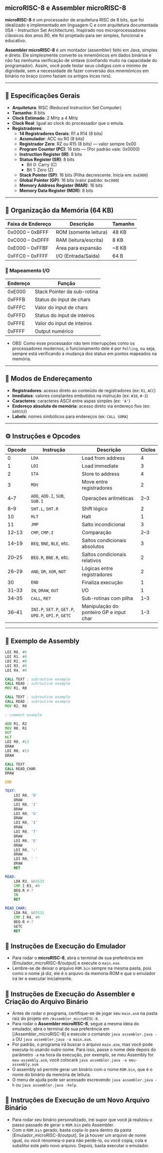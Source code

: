 ## microRISC-8 e Assembler microRISC-8

**microRISC-8** é um processador de arquitetura RISC de 8 bits, que foi idealizado e implementado em linguagem C e com arquitetura documentada (ISA - Instruction Set Architecture). Inspirado nos microprocessadores clássicos dos anos 80, ele foi projetado para ser simples, funcional e educativo.

**Assembler microRISC-8** é um montador (assembler) feito em Java, simples e direto. Ele simplesmente converte os mnemônicos em dados binários e não faz nenhuma verificação de sintaxe (confiando muito na capacidade do programador). Assim, você pode testar seus códigos com o mínimo de dignidade, sem a necessidade de fazer conversão dos mnemônicos em binário no braço (como faziam os antigos Incas rsrs).

---

## 📌 Especificações Gerais

- **Arquitetura**: RISC (Reduced Instruction Set Computer)
- **Tamanho**: 8 bits
- **Clock Estimado**: 2 MHz a 4 MHz
- **Clock Real**: Igual ao clock do processador que o emula. 
- **Registradores**:
  - **14 Registradores Gerais**: R1 a R14 (8 bits)
  - **Acumulador**: ACC ou R0 (8 bits)
  - **Registrador Zero**: RZ ou R15 (8 bits) — valor sempre 0x00
  - **Program Counter (PC)**: 16 bits — (Por padrão vale: 0x0000)
  - **Instruction Register (IR)**: 8 bits
  - **Status Register (SR)**: 8 bits
    - Bit 0: Carry (C)
    - Bit 1: Zero (Z)
  - **Stack Pointer (SP)**: 16 bits (Pilha decrescente. Inicia em: `0xE000`)
  - **Global Pointer (GP)**: 16 bits (valor padrão: `0xC000`)
  - **Memory Address Register (MAR)**: 16 bits
  - **Memory Data Register (MDR)**: 8 bits

---

## 🧠 Organização da Memória (64 KB)

| Faixa de Endereço  | Descrição              | Tamanho   |
|--------------------|------------------------|-----------|
| 0x0000 – 0xBFFF    | ROM (somente leitura)  | 48 KB     |
| 0xC000 – 0xDFFF    | RAM (leitura/escrita)  | 8 KB      |
| 0xE000 – 0xFFBF    | Área para expansão     | ~8 KB     |
| 0xFFC0 – 0xFFFF    | I/O (Entrada/Saída)    | 64 B      |

### 🧾 Mapeamento I/O

| Endereço  | Função                  		|
|-----------|-------------------------------|
| 0xE000    | Stack Pointer da sub-rotina   |
| 0xFFFB    | Status do input de chars  	|
| 0xFFFC    | Valor do input de chars     	|
| 0xFFFD    | Status do input de inteiros 	|
| 0xFFFE    | Valor do input de inteiros  	|
| 0xFFFF    | Output numérico         		|

- OBS: Como esse processador não tem interrupções como os processadores modernos, o funcionamento dele é por `Polling`, ou seja, sempre está verificando a mudança dos status em pontos mapeados na memória.

---

## 🧮 Modos de Endereçamento

- **Registradores**: acesso direto ao conteúdo de registradores (ex: `R1`, `ACC`)
- **Imediatos**: valores constantes embutidos na instrução (ex: `#10`, `#-3`)
- **Caracteres**: caracteres ASCII entre aspas simples (ex: `'A'`)
- **Endereço absoluto de memória**: acesso direto via endereço fixo (ex: `&49152`)
- **Labels**: nomes simbólicos para endereços (ex: `CALL SOMA`)

---

## ⚙️ Instruções e Opcodes

| Opcode | Instrução   											| Descrição                                 | Ciclos |
|--------|------------------------------------------------------|-------------------------------------------|--------|
| 0      | `LDA`       											| Load from address                        	| 4      |
| 1      | `LDI`       											| Load immediate                           	| 3      |
| 2      | `STA`       											| Store to address                         	| 4      |
| 3      | `MOV`       											| Move entre registradores            		| 2      |
| 4–7    | `ADD`, `ADD.I`, `SUB`, `SUB.I` 						| Operações aritméticas    					| 2–3    |
| 8–9    | `SHT.L`, `SHT.R` 									| Shift lógico                       		| 2      |
| 10     | `HLT`       											| Halt                                		| 1      |
| 11     | `JMP`       											| Salto incondicional                		| 3      |
| 12–13  | `CMP`, `CMP.I` 										| Comparação                          		| 2–3    |
| 14–19  | `BEQ`, `BNE`, `BLE`, etc. 							| Saltos condicionais absolutos 			| 3      |
| 20–25  | `BEQ.R`, `BNE.R`, etc. 								| Saltos condicionais relativos    			| 2      |
| 26–29  | `AND`, `OR`, `XOR`, `NOT` 							| Lógicas entre registradores   			| 2      |
| 30     | `END`       											| Finaliza execução                			| 1      |
| 31–33  | `IN`, `DRAW`, `OUT` 									| I/O                                 		| 1      |
| 34–35  | `CALL`, `RET` 										| Sub-rotinas com pilha                     | 1–3    |
| 36–41  | `INI.P`, `SET.P`, `GET.P`, `UPD.P`, `UPI.P`, `GETC` 	| Manipulação do ponteiro GP e input char	| 1–3 	 |

---

## 🧾 Exemplo de Assembly

```asm
LDI R0, #0
LDI R1, #0
LDI R2, #0
LDI R3, #0
LDI R4, #0

CALL TEXT ; subroutine example
CALL READ ; subroutine example
MOV R1, R0

CALL TEXT ; subroutine example
CALL READ ; subroutine example
MOV R2, R0

; comment example

ADD R1, R2
MOV R0, R1
OUT
HLT
LDI R0, #13
DRAW
LDI R0, #13
DRAW

CALL TEXT
CALL READ_CHAR
DRAW

END

TEXT:
	LDI R0, 'D'
	DRAW
	LDI R0, 'I'
	DRAW
	LDI R0, 'G'
	DRAW
	LDI R0, 'I'
	DRAW
	LDI R0, 'T'
	DRAW
	LDI R0, 'E'
	DRAW
	LDI R0, ':'
	DRAW
	LDI R0, ' '
	DRAW
	RET

READ:
	LDA R3, &65533
	CMP.I R3, #0
	BEQ.R #-7
	IN
	RET

READ_CHAR:
	LDA R4, &65531
	CMP.I R4, #0
	BEQ.R #-7
	GETC
	RET

```
## 🧾 Instruções de Execução do Emulador

- Para rodar o **microRISC-8**, abra o terminal de sua preferência em [Emulador_microRISC-8/output] e execute o `main.exe`. 
- Lembre-se de deixar o arquivo `ROM.bin` sempre na mesma pasta, pois como o nome já diz, ele é o arquivo da memoria ROM e que o emulador irá ler e executar inicialmente.

## 🧾 Instruções de Execução do Assembler e Criação do Arquivo Binário

- Antes de rodar o programa, certifique-se de jogar seu `main.asm` na pasta raiz do projeto em `/Assembler_microRISC-8`.
- Para rodar o **Assembler microRISC-8**, segue a mesma ideia do emulador, abra o terminal de sua preferência em [/Assembler_microRISC-8] e execute o comando `java assembler.java -a` OU `java assembler.java -a main.asm`.
- Por padrão, o programa irá buscar o arquivo `main.asm`, mas você pode executa-lo usando outro nome. Para isso, passe o nome dele depois do parâmetro `-a` na hora da execução, por exemplo, se meu Assembly for `meu-assembly.asm`, você colocará `java assembler.java -a meu-assembly.asm`
- O assembly só permite gerar um binário com o nome `ROM.bin`, que é o nome do binário da memória de leitura.
- O menu de ajuda pode ser acessado escrevendo `java assembler.java -h` ou `java assembler.java -help`.

## 🧾 Instruções de Execução de um Novo Arquivo Binário

- Para rodar seu binário personalizado, irei supor que você já realizou o passo passado de gerar o `ROM.bin` pelo Assembler.
- Com o `ROM.bin` gerado, basta copia-lo para dentro da pasta [Emulador_microRISC-8/output]. Se já houver um arquivo de nome igual, ou você renomeia-o para não perde-lo, ou você copia, cola e substitui este pelo novo arquivo. Depois, basta executar o emulador.